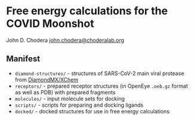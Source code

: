 # Free energy calculations for the COVID Moonshot

John D. Chodera <john.chodera@choderalab.org>

## Manifest
* `diamond-structures/` - structures of SARS-CoV-2 main viral protease from [DiamondMX/XChem](https://www.diamond.ac.uk/covid-19/for-scientists/Main-protease-structure-and-XChem.html)
* `receptors/` - prepared receptor structures (in OpenEye `.oeb.gz` format as well as PDB) with prepared fragments
* `molecules/` - input molecule sets for docking
* `scripts/` - scripts for preparing and docking ligands
* `docked/` - docked structures for use in free energy calculations

